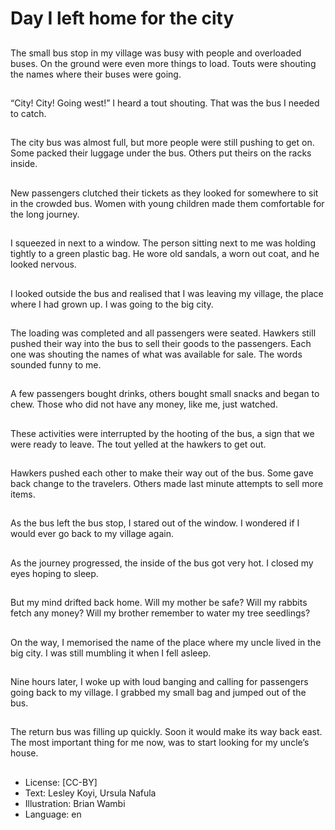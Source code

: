 # Day I left home for the city

##
The small bus stop in my village was busy with people and overloaded buses. On the ground were even more things to load. Touts were shouting the names where their buses were going.

##
“City! City! Going west!” I heard a tout shouting. That was the bus I needed to catch.

##
The city bus was almost full, but more people were still pushing to get on. Some packed their luggage under the bus. Others put theirs on the racks inside.

##
New passengers clutched their tickets as they looked for somewhere to sit in the crowded bus. Women with young children made them comfortable for the long journey.

##
I squeezed in next to a window. The person sitting next to me was holding tightly to a green plastic bag. He wore old sandals, a worn out coat, and he looked nervous.

##
I looked outside the bus and realised that I was leaving my village, the place where I had grown up. I was going to the big city.

##
The loading was completed and all passengers were seated. Hawkers still pushed their way into the bus to sell their goods to the passengers. Each one was shouting the names of what was available for sale. The words sounded funny to me.

##
A few passengers bought drinks, others bought small snacks and began to chew. Those who did not have any money, like me, just watched.

##
These activities were interrupted by the hooting of the bus, a sign that we were ready to leave. The tout yelled at the hawkers to get out.

##
Hawkers pushed each other to make their way out of the bus. Some gave back change to the travelers. Others made last minute attempts to sell more items.

##
As the bus left the bus stop, I stared out of the window. I wondered if I would ever go back to my village again.

##
As the journey progressed, the inside of the bus got very hot. I closed my eyes hoping to sleep.

##
But my mind drifted back home. Will my mother be safe? Will my rabbits fetch any money? Will my brother remember to water my tree seedlings?

##
On the way, I memorised the name of the place where my uncle lived in the big city. I was still mumbling it when I fell asleep.

##
Nine hours later, I woke up with loud banging and calling for passengers going back to my village. I grabbed my small bag and jumped out of the bus.

##
The return bus was filling up quickly. Soon it would make its way back east. The most important thing for me now, was to start looking for my uncle’s house.

##
* License: [CC-BY]
* Text: Lesley Koyi, Ursula Nafula
* Illustration: Brian Wambi
* Language: en
